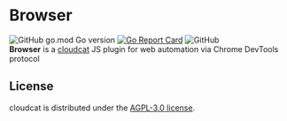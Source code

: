 # Browser
![GitHub go.mod Go version](https://img.shields.io/github/go-mod/go-version/shiroyk/cloudcat)
[![Go Report Card](https://goreportcard.com/badge/github.com/shiroyk/cloudcat)](https://goreportcard.com/report/github.com/shiroyk/cloudcat)
![GitHub](https://img.shields.io/github/license/shiroyk/cloudcat-ext)<br/>
**Browser** is a [cloudcat](https://github.com/shiroyk/cloudcat) JS plugin for web automation via Chrome DevTools protocol
## License
cloudcat is distributed under the [AGPL-3.0 license](https://github.com/shiroyk/cloudcat/blob/master/LICENSE.md).